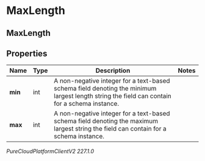 # MaxLength

## MaxLength

## Properties

|Name | Type | Description | Notes|
|------------ | ------------- | ------------- | -------------|
| **min** | int | A non-negative integer for a text-based schema field denoting the minimum largest length string the field can contain for a schema instance. | |
| **max** | int | A non-negative integer for a text-based schema field denoting the maximum largest string the field can contain for a schema instance. | |



_PureCloudPlatformClientV2 227.1.0_
